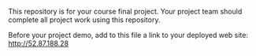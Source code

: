 This repository is for your course final project. Your project team
should complete all project work using this repository.

Before your project demo, add to this file a link to your deployed
web site:  http://52.87.188.28
